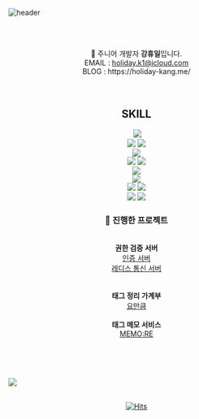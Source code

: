 ![header](https://capsule-render.vercel.app/api?type=shark&color=auto&height=200&section=header&text=HOLIDAY&fontSize=90)

<br><br>
<div align="center">
🧐 주니어 개발자 <strong>강휴일</strong>입니다.<br>
EMAIL : <a href="mailto:﻿"holiday.k1@icloud.com">holiday.k1@icloud.com</a><br>
BLOG : https://holiday-kang.me/<br><br>
<br>

  <h2>SKILL</h2>
   <img src="https://img.shields.io/badge/Java-EC4A3F?style=flat&logo=java&logoColor=white"/> </br>
   <img src="https://img.shields.io/badge/Spring-6DB33F?style=flat&logo=spring&logoColor=white"/> 
   <img src="https://img.shields.io/badge/spring Security-6DB33F?style=flat&logo=springsecurity&logoColor=white"/> </br>
   <img src="https://img.shields.io/badge/MySQL-4479A1?style=flat&logo=mysql&logoColor=white"/> </br>
   <img src="https://img.shields.io/badge/JWT-000000?style=flat&logo=jsonwebtokens&logoColor=white"/> 
   <img src="https://img.shields.io/badge/OAuth2-EB5424?style=flat&logo=auth0&logoColor=white"/> </br>
   <img src="https://img.shields.io/badge/AWS-232F3E?style=flat&logo=amazonwebservices&logoColor=white"/> </br>
   <img src="https://img.shields.io/badge/Docker-2496ED?style=flat&logo=docker&logoColor=white"/> </br>
   <img src="https://img.shields.io/badge/jenkins-D24939?style=flat&logo=jenkins&logoColor=white"/>
   <img src="https://img.shields.io/badge/githubactions-2088FF?style=flat&logo=githubactions&logoColor=white"/> </br>
   <img src="https://img.shields.io/badge/redis-FF4438?style=flat&logo=apachekafka&logoColor=white"/>
   <img src="https://img.shields.io/badge/apachekafka-231F20?style=flat&logo=apachekafka&logoColor=white"/> </br>
   
  <h3>👀 진행한 프로젝트</h3><br>
  <strong>권한 검증 서버</strong><br> <a href="https://github.com/h0l1da2/authorization_server">인증 서버</a><br>
  <a href="https://github.com/h0l1da2/authorization_redis_server">레디스 통신 서버</a><br>
  <br><br>
  <strong>태그 정리 가계부</strong><br> <a href="https://github.com/yomankum-project/backWeb">요만큼</a><br><br>
  <strong>태그 메모 서비스</strong><br> <a href="https://github.com/h0l1da2/MEMO-RE_BE">MEMO:RE</a><br><br>
  
  <br><br>
</div>


<img src="https://github-readme-stats.vercel.app/api?username=h0l1da2&show_icons=true"><br><br>
<center>
  
[![Hits](https://hits.seeyoufarm.com/api/count/incr/badge.svg?url=https%3A%2F%2Fgithub.com%2Fh0l1da2&count_bg=%23FFA2A2&title_bg=%23555555&icon=ulule.svg&icon_color=%23E7E7E7&title=hits&edge_flat=false)](https://hits.seeyoufarm.com)
</center>
